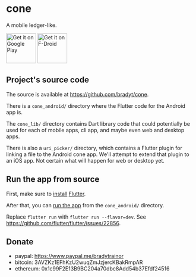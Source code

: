 # cone

A mobile ledger-like.

[<img src="https://play.google.com/intl/en_us/badges/images/generic/en_badge_web_generic.png"
     alt="Get it on Google Play"
     height="80">](https://play.google.com/store/apps/details?id=info.tangential.cone)
[<img src="https://f-droid.org/badge/get-it-on.png"
     alt="Get it on F-Droid"
     height="80">](https://f-droid.org/packages/info.tangential.cone/)

## Project's source code

The source is available at <https://github.com/bradyt/cone>.

There is a `cone_android/` directory where the Flutter code for the
Android app is.

The `cone_lib/` directory contains Dart library code that could
potentially be used for each of mobile apps, cli app, and maybe even
web and desktop apps.

There is also a `uri_picker/` directory, which contains a Flutter
plugin for linking a file to the Android cone app. We'll attempt to
extend that plugin to an iOS app. Not certain what will happen for
web or desktop yet.

## Run the app from source

First, make sure to
[install](https://flutter.dev/docs/get-started/install)
[Flutter](https://flutter.dev/).

After that, you can [run the
app](https://flutter.dev/docs/get-started/test-drive?tab=terminal#run-the-app-2)
from the `cone_android/` directory.

Replace `flutter run` with `flutter run --flavor=dev`. See
<https://github.com/flutter/flutter/issues/22856>.

## Donate

- paypal: <https://www.paypal.me/bradytrainor>
- bitcoin: 3AVZKz1EFhKzU2wuqZmJzjercKBakRmpAR
- ethereum: 0x1c99F2E13B9BC204a70dbc8Add54b37Efdf24516

